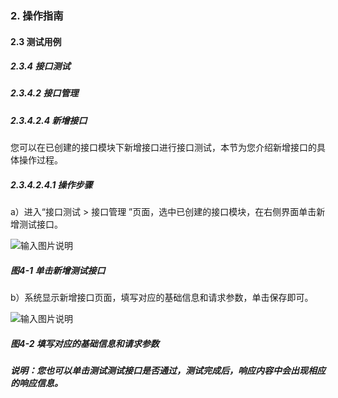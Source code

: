 ### 2. 操作指南

#### 2.3 测试用例

##### 2.3.4 接口测试

##### 2.3.4.2 接口管理

##### 2.3.4.2.4 新增接口

您可以在已创建的接口模块下新增接口进行接口测试，本节为您介绍新增接口的具体操作过程。

##### 2.3.4.2.4.1 操作步骤

a）进入“接口测试 > 接口管理 ”页面，选中已创建的接口模块，在右侧界面单击新增测试接口。

![输入图片说明](../../../../images/SoFlu%E5%85%A8%E8%87%AA%E5%8A%A8%E6%B5%8B%E8%AF%95%E5%B9%B3%E5%8F%B0%E6%95%99%E7%A8%8B/2.%20%E6%93%8D%E4%BD%9C%E6%8C%87%E5%8D%97/4.%20%E6%8E%A5%E5%8F%A3%E6%B5%8B%E8%AF%95/2.%20%E6%8E%A5%E5%8F%A3%E7%AE%A1%E7%90%86/4-1.png)

##### 图4-1 单击新增测试接口

b）系统显示新增接口页面，填写对应的基础信息和请求参数，单击保存即可。

![输入图片说明](../../../../images/SoFlu%E5%85%A8%E8%87%AA%E5%8A%A8%E6%B5%8B%E8%AF%95%E5%B9%B3%E5%8F%B0%E6%95%99%E7%A8%8B/2.%20%E6%93%8D%E4%BD%9C%E6%8C%87%E5%8D%97/4.%20%E6%8E%A5%E5%8F%A3%E6%B5%8B%E8%AF%95/2.%20%E6%8E%A5%E5%8F%A3%E7%AE%A1%E7%90%86/4-2.png)

##### 图4-2 填写对应的基础信息和请求参数

##### 说明：您也可以单击测试测试接口是否通过，测试完成后，响应内容中会出现相应的响应信息。
